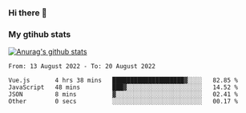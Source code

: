 ### Hi there 👋

### My gtihub stats

[![Anurag's github stats](https://github-readme-stats.vercel.app/api?username=gaozhidong)](https://github.com/gaozhidong/github-readme-stats)

<!--START_SECTION:waka-->

```text
From: 13 August 2022 - To: 20 August 2022

Vue.js       4 hrs 38 mins   ████████████████████▓░░░░   82.85 %
JavaScript   48 mins         ███▓░░░░░░░░░░░░░░░░░░░░░   14.52 %
JSON         8 mins          ▓░░░░░░░░░░░░░░░░░░░░░░░░   02.41 %
Other        0 secs          ░░░░░░░░░░░░░░░░░░░░░░░░░   00.17 %
```

<!--END_SECTION:waka-->